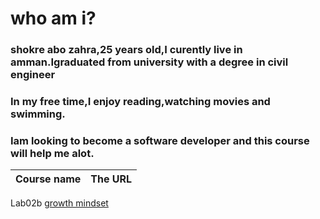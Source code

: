 # who am i?
### shokre abo zahra,25 years old,I curently live in amman.Igraduated from university with a degree in civil engineer
### In my free time,I enjoy reading,watching movies and swimming.
### Iam looking to become a software developer and this course will help me alot.


Course name  |  The URL
-----------  |  -------
Lab02b          [growth mindset](https://shokreabozahra.github.io/reading-notes/)




